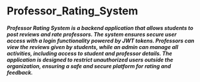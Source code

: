 # Professor_Rating_System   
##### Professor Rating System is a backend application that allows students to post reviews and rate professors. The system ensures secure user access with a login functionality powered by JWT tokens. Professors can view the reviews given by students, while an admin can manage all activities, including access to student and professor details. The application is designed to restrict unauthorized users outside the organization, ensuring a safe and secure platform for rating and feedback.   
